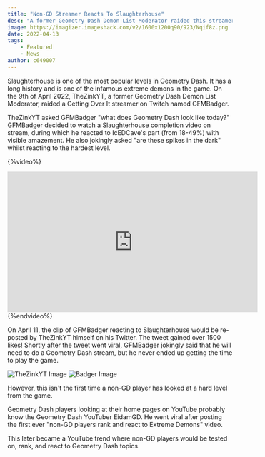 ```yaml
---
title: "Non-GD Streamer Reacts To Slaughterhouse"
desc: "A former Geometry Dash Demon List Moderator raided this streamer and this happened."
image: https://imagizer.imageshack.com/v2/1600x1200q90/923/Nqif8z.png
date: 2022-04-13
tags:
    - Featured
    - News
author: c649007
---
```


Slaughterhouse is one of the most popular levels in Geometry Dash. It has a long history and is one of the infamous extreme demons in the game. On the 9th of April 2022, TheZinkYT, a former Geometry Dash Demon List Moderator, raided a Getting Over It streamer on Twitch named GFMBadger.

TheZinkYT asked GFMBadger "what does Geometry Dash look like today?" GFMBadger decided to watch a Slaughterhouse completion video on stream, during which he reacted to IcEDCave's part (from 18-49%) with visible amazement. He also jokingly asked "are these spikes in the dark" whilst reacting to the hardest level.

{%video%}
<iframe width="560" height="315" src="https://www.youtube.com/embed/RZysKeM5M0c" title="YouTube video player" frameborder="0" allow="accelerometer; autoplay; clipboard-write; encrypted-media; gyroscope; picture-in-picture" allowfullscreen></iframe>
{%endvideo%}

On April 11, the clip of GFMBadger reacting to Slaughterhouse would be re-posted by TheZinkYT himself on his Twitter. The tweet gained over 1500 likes! Shortly after the tweet went viral, GFMBadger jokingly said that he will need to do a Geometry Dash stream, but he never ended up getting the time to play the game.

![TheZinkYT Image](https://imagizer.imageshack.com/img923/2161/iKrBmH.png)
![Badger Image](https://imagizer.imageshack.com/img924/5545/T24e4H.png)

However, this isn't the first time a non-GD player has looked at a hard level from the game.

Geometry Dash players looking at their home pages on YouTube probably know the Geometry Dash YouTuber EidamGD. He went viral after posting the first ever "non-GD players rank and react to Extreme Demons" video.

This later became a YouTube trend where non-GD players would be tested on, rank, and react to Geometry Dash topics.
